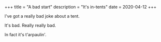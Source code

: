 +++
title = "A bad start"
description = "It's in-tents"
date = 2020-04-12
+++

I've got a really bad joke about a tent.

It's bad. Really really bad.

In fact it's t'arpaulin'.

